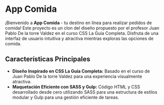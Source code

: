 # App Comida

¡Bienvenido a **App Comida** - tu destino en línea para realizar pedidos de comida! Este proyecto es un clon del diseño propuesto por el profesor Juan Pablo De la torre Valdez en el curso CSS La Guía Completa. Disfruta de una interfaz de usuario intuitiva y atractiva mientras exploras las opciones de comida.

## Características Principales

- **Diseño Inspirado en CSS La Guía Completa:** Basado en el curso de Juan Pablo De la torre Valdez para una experiencia visualmente atractiva.
- **Maquetación Eficiente con SASS y Gulp:** Código HTML y CSS desarrollado desde cero utilizando SASS para una estructura de estilos modular y Gulp para una gestión eficiente de tareas.


